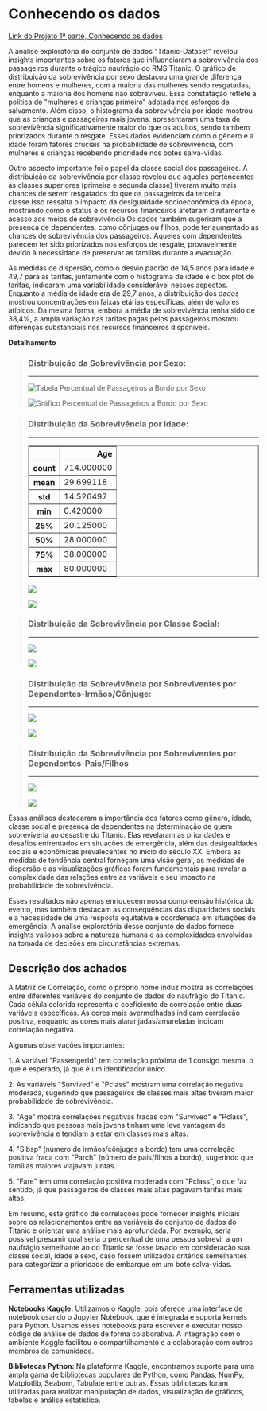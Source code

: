 # Conhecendo os dados
[Link do Projeto 1ª parte, Conhecendo os dados](/src/notebook-g1-titanicsp.md)

A análise exploratória do conjunto de dados "Titanic-Dataset" revelou insights importantes sobre os fatores que influenciaram a sobrevivência dos passageiros durante o trágico naufrágio do RMS Titanic. O gráfico de distribuição da sobrevivência por sexo destacou
uma grande diferença  entre homens e mulheres, com a maioria das mulheres sendo resgatadas, enquanto a maioria dos homens não sobreviveu. Essa constatação reflete a política de "mulheres e crianças primeiro" adotada nos esforços de salvamento. Além disso, o histograma
da sobrevivência por idade mostrou que as crianças e passageiros mais jovens, apresentaram uma taxa de sobrevivência significativamente maior do que os adultos, sendo também priorizados durante o resgate. Esses dados evidenciam como o gênero e a idade foram fatores 
cruciais na probabilidade de sobrevivência, com mulheres e crianças recebendo prioridade nos botes salva-vidas.

Outro aspecto importante foi o papel da classe social dos passageiros. A distribuição da sobrevivência por classe revelou que aqueles pertencentes às classes superiores (primeira e segunda classe) tiveram muito mais chances de serem resgatados do que os passageiros da 
terceira classe.Isso ressalta o impacto da desigualdade socioeconômica da época, mostrando como o status e os recursos financeiros afetaram diretamente o acesso aos meios de sobrevivência.Os dados também sugeriram que a presença de dependentes, como cônjuges ou filhos, 
pode ter aumentado as chances de sobrevivência dos passageiros. Aqueles com dependentes parecem ter sido priorizados nos esforços de resgate, provavelmente devido à necessidade de preservar as famílias durante a evacuação.

As medidas de dispersão, como o desvio padrão de 14,5 anos para idade e 49,7 para as tarifas, juntamente com o histograma de idade e o box plot de tarifas, indicaram uma variabilidade considerável nesses aspectos. Enquanto a média de idade era de 29,7 anos, a distribuição 
dos dados mostrou concentrações em faixas etárias específicas, além de valores atípicos. Da mesma forma, embora a média de sobrevivência tenha sido de 38,4%, a ampla variação nas tarifas pagas pelos passageiros mostrou diferenças substanciais nos recursos financeiros disponíveis.

**Detalhamento** 

> ### Distribuição da Sobrevivência por Sexo:
> ---
> ![Tabela Percentual de Passageiros a Bordo por Sexo](/docs/img/tabelaSexo.png)
>
>![Gráfico Percentual de Passageiros a Bordo por Sexo](/docs/img/output_13_0.png)



> ### Distribuição da Sobrevivência por Idade:
> ---
> <div>
> <table border="1" class="dataframe">
>  <thead>
>    <tr style="text-align: right;">
>      <th></th>
>      <th>Age</th>
>    </tr>
>  </thead>
>  <tbody>
>    <tr>
>      <th>count</th>
>      <td>714.000000</td>
>    </tr>
>    <tr>
>      <th>mean</th>
>      <td>29.699118</td>
>    </tr>
>    <tr>
>      <th>std</th>
>      <td>14.526497</td>
>    </tr>
>    <tr>
>      <th>min</th>
>      <td>0.420000</td>
>    </tr>
>    <tr>
>      <th>25%</th>
>      <td>20.125000</td>
>    </tr>
>    <tr>
>      <th>50%</th>
>      <td>28.000000</td>
>    </tr>
>    <tr>
>      <th>75%</th>
>      <td>38.000000</td>
>    </tr>
>    <tr>
>      <th>max</th>
>      <td>80.000000</td>
>    </tr>
>  </tbody>
> </table>
> </div>
>
> ![](/docs/img/tabelaIdade.png)
>
> ![](/docs/img/output_16_0.png)



> ### Distribuição da Sobrevivência por Classe Social:
> ---
> ![](/docs/img/tabelaClasse.png)
>
> ![](/docs/img/output_19_0.png)



> ### Distribuição da Sobrevivência por Sobreviventes por Dependentes-Irmãos/Cônjuge:
> ---
> ![](/docs/img/tabelaDepIrmaosC.png)
>
> ![](/docs/img/output_21_0.png)



> ### Distribuição da Sobrevivência por Sobreviventes por Dependentes-Pais/Filhos
> ---
> ![](/docs/img/tabelaDepPaisFilhos.png)
>
> ![](/docs/img/output_23_0.png)



Essas análises destacaram a importância dos fatores como gênero, idade, classe social e presença de dependentes na determinação de quem sobreviveria ao desastre do Titanic. Elas revelaram as prioridades e desafios enfrentados em situações de emergência, além das desigualdades 
sociais e econômicas prevalecentes no início do século XX. Embora as medidas de tendência central forneçam uma visão geral, as medidas de dispersão e as visualizações gráficas foram  fundamentais para revelar a complexidade das relações entre as variáveis e seu impacto 
na probabilidade de sobrevivência.

Esses resultados não apenas enriquecem nossa compreensão histórica do evento, mas também destacam as consequências das disparidades sociais e a necessidade de uma resposta equitativa e coordenada em situações de emergência. A análise exploratória desse conjunto de dados
fornece insights valiosos sobre a natureza humana e as complexidades envolvidas na tomada de decisões em circunstâncias extremas.

## Descrição dos achados

A Matriz de Correlação, como o próprio nome induz mostra as correlações entre diferentes variáveis do conjunto de dados do naufrágio do Titanic. Cada célula colorida representa o coeficiente de correlação entre duas variáveis específicas. As cores mais avermelhadas indicam correlação positiva, enquanto as cores mais alaranjadas/amareladas indicam correlação negativa.
 
Algumas observações importantes:
 
1.⁠ ⁠A variável "PassengerId" tem correlação próxima de 1 consigo mesma, o que é esperado, já que é um identificador único.
 
2.⁠ ⁠As variáveis "Survived" e "Pclass" mostram uma correlação negativa moderada, sugerindo que passageiros de classes mais altas tiveram maior probabilidade de sobrevivência.
 
3.⁠ ⁠"Age" mostra correlações negativas fracas com "Survived" e "Pclass", indicando que pessoas mais jovens tinham uma leve vantagem de sobrevivência e tendiam a estar em classes mais altas.
 
4.⁠ ⁠"Sibsp" (número de irmãos/cônjuges a bordo) tem uma correlação positiva fraca com "Parch" (número de pais/filhos a bordo), sugerindo que famílias maiores viajavam juntas.
 
5.⁠ ⁠"Fare" tem uma correlação positiva moderada com "Pclass", o que faz sentido, já que passageiros de classes mais altas pagavam tarifas mais altas.
 
Em resumo, este gráfico de correlações pode fornecer insights iniciais sobre os relacionamentos entre as variáveis do conjunto de dados do Titanic e orientar uma análise mais aprofundada. Por exemplo, seria possível presumir qual seria o percentual de uma pessoa sobrevir a um naufrágio semelhante ao do Titanic se fosse lavado em consideração sua classe social, idade e sexo, caso fossem utilizados critérios semelhantes para categorizar a prioridade de embarque em um bote salva-vidas. 

## Ferramentas utilizadas

**Notebooks Kaggle:** Utilizamos o Kaggle, pois oferece uma interface de notebook usando o Jupyter Notebook, que é integrada e suporta kernels para Python. Usamos esses notebooks para escrever e executar nosso código de análise de dados de forma colaborativa. A integração com o ambiente Kaggle facilitou o compartilhamento e a colaboração com outros membros da comunidade.

**Bibliotecas Python:** Na plataforma Kaggle, encontramos suporte para uma ampla gama de bibliotecas populares de Python, como Pandas, NumPy, Matplotlib, Seaborn, Tabulate entre outras. Essas bibliotecas foram utilizadas para realizar manipulação de dados, visualização de gráficos, tabelas e análise estatística.



